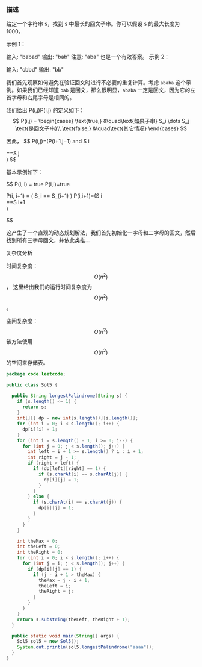 ### 描述
给定一个字符串 s，找到 s 中最长的回文子串。你可以假设 s 的最大长度为 1000。

示例 1：

输入: "babad"
输出: "bab"
注意: "aba" 也是一个有效答案。
示例 2：

输入: "cbbd"
输出: "bb"


我们首先观察如何避免在验证回文时进行不必要的重复计算。考虑 `ababa` 这个示例。如果我们已经知道 `bab` 是回文，那么很明显，`ababa` 一定是回文，因为它的左首字母和右尾字母是相同的。

我们给出 P(i,j)P(i,j) 的定义如下：
$$
P(i,j) = \begin{cases} \text{true,} &\quad\text{如果子串} S_i \dots S_j \text{是回文子串}\\ \text{false,} &\quad\text{其它情况} \end{cases}
$$

因此，
$$
P(i,j)=(P(i+1,j−1) and S 
i
	
 ==S 
j
​	
 )
$$

基本示例如下：

$$
P(i, i) = true P(i,i)=true

P(i, i+1) = ( S_i == S_{i+1} ) P(i,i+1)=(S 
i
​	
 ==S 
i+1
​	
 )

$$



这产生了一个直观的动态规划解法，我们首先初始化一字母和二字母的回文，然后找到所有三字母回文，并依此类推…

复杂度分析

时间复杂度：
$$
O(n^2)
$$
， 这里给出我们的运行时间复杂度为 
$$
O(n^2)
$$ 
。

空间复杂度：
$$
O(n^2)
$$
该方法使用 
$$
O(n^2)
$$ 
的空间来存储表。

```java
package code.leetcode;

public class Sol5 {

  public String longestPalindrome(String s) {
    if (s.length() <= 1) {
      return s;
    }
    int[][] dp = new int[s.length()][s.length()];
    for (int i = 0; i < s.length(); i++) {
      dp[i][i] = 1;
    }
    for (int i = s.length() - 1; i >= 0; i--) {
      for (int j = 0; j < s.length(); j++) {
        int left = i + 1 >= s.length() ? i : i + 1;
        int right = j - 1;
        if (right > left) {
          if (dp[left][right] == 1) {
            if (s.charAt(i) == s.charAt(j)) {
              dp[i][j] = 1;
            }
          }
        } else {
          if (s.charAt(i) == s.charAt(j)) {
            dp[i][j] = 1;
          }
        }
      }
    }

    int theMax = 0;
    int theLeft = 0;
    int theRight = 0;
    for (int i = 0; i < s.length(); i++) {
      for (int j = i; j < s.length(); j++) {
        if (dp[i][j] == 1) {
          if (j - i + 1 > theMax) {
            theMax = j - i + 1;
            theLeft = i;
            theRight = j;
          }
        }
      }
    }
    return s.substring(theLeft, theRight + 1);
  }

  public static void main(String[] args) {
    Sol5 sol5 = new Sol5();
    System.out.println(sol5.longestPalindrome("aaaa"));
  }
}

```